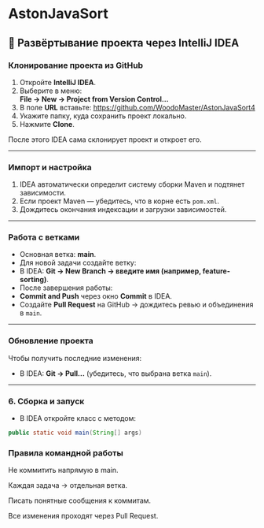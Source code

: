 # AstonJavaSort

## 🚀 Развёртывание проекта через IntelliJ IDEA

###  Клонирование проекта из GitHub
1. Откройте **IntelliJ IDEA**.
2. Выберите в меню:  
   **File → New → Project from Version Control...**
3. В поле **URL** вставьте:  https://github.com/WoodoMaster/AstonJavaSort4
4. Укажите папку, куда сохранить проект локально.
5. Нажмите **Clone**.

После этого IDEA сама склонирует проект и откроет его.

---

###  Импорт и настройка
1. IDEA автоматически определит систему сборки Maven и подтянет зависимости.
2. Если проект Maven — убедитесь, что в корне есть `pom.xml`.
3. Дождитесь окончания индексации и загрузки зависимостей.

---

###  Работа с ветками
- Основная ветка: **main**.
- Для новой задачи создайте ветку:
- В IDEA: **Git → New Branch → введите имя (например, feature-sorting)**.
- После завершения работы:
- **Commit and Push** через окно **Commit** в IDEA.
- Создайте **Pull Request** на GitHub → дождитесь ревью и объединения в `main`.

---

###  Обновление проекта
Чтобы получить последние изменения:
- В IDEA: **Git → Pull...** (убедитесь, что выбрана ветка `main`).

---

### 6. Сборка и запуск
- В IDEA откройте класс с методом:
```java
public static void main(String[] args)
```
### Правила командной работы

Не коммитить напрямую в main.

Каждая задача → отдельная ветка.

Писать понятные сообщения к коммитам.

Все изменения проходят через Pull Request.
